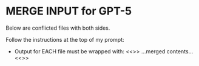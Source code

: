 # MERGE INPUT for GPT-5
Below are conflicted files with both sides.

Follow the instructions at the top of my prompt:
- Output for EACH file must be wrapped with:
  <<<FILE path>>>
  ...merged contents...
  <<<ENDFILE>>>

